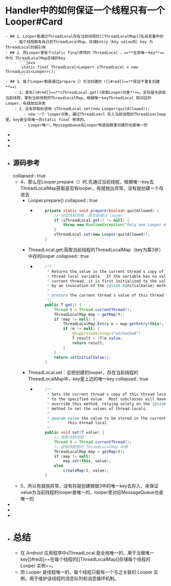# Handler中的如何保证一个线程只有一个Looper#Card
	- ## 1、Looper是通过ThreadLocal存在当前线程的[[ThreadLocalMap]]私有变量中的
		- 每个线程都有自己的ThreadLocalMap。存储Entry（key value的）key 为ThreadLocal的弱引用
	- ## 2、而Looper里有个static final修饰的 ThreadLocal ，==**全局唯一key**==作为 ThreadLocalMap存储的key
		- ```java
		   static final ThreadLocal<Looper> sThreadLocal = new ThreadLocal<Looper>();
		  ```
	- ## 3、每个Looper都是通过prepare（）方法创建的（[[#red]]==**保证不重复创建**==）
		- 1、首先[[#red]]==**sThreadLocal.get()获取Looper对象**==。实际是先获取当前线程，拿到当前线程的ThreadLocalMap，根据唯一keyThreadLocal 取对应的Looper，有就抛出异常
		- 2、没有获取到调用 sThreadLocal.set(new Looper(quitAllowed));
			- new 一个 looper对象，通过ThreadLoacl 存入当前线程的ThreadLoaclmap里。key是全局唯一的static final 修饰的。
			- Looper唯一，MessageQueue在Looper构造函数里创建的也是唯一的
-
-
-
- ## 源码参考
  collapsed:: true
	- 4、那么在Looper.prepare（）时,先通过当前线程，根据唯一key去ThreadLocalMap获取是否有looper，有就抛出异常，没有就创建一个存进去
		- Looper.prepare()
		  collapsed:: true
			- ```java
			      private static void prepare(boolean quitAllowed) {
			          // 校验当前线程  是否存储过 looper
			          if (sThreadLocal.get() != null) {
			              throw new RuntimeException("Only one Looper may be created per thread");
			          }
			          sThreadLocal.set(new Looper(quitAllowed));
			      }
			  ```
		- ThreadLocal.get:获取当前线程的ThreadLocalMap（key为第3步）中存的looper
		  collapsed:: true
			- ```java
			      /**
			       * Returns the value in the current thread's copy of this
			       * thread-local variable.  If the variable has no value for the
			       * current thread, it is first initialized to the value returned
			       * by an invocation of the {@link #initialValue} method.
			       *
			       * @return the current thread's value of this thread-local
			       */
			      public T get() {
			          Thread t = Thread.currentThread();
			          ThreadLocalMap map = getMap(t);
			          if (map != null) {
			              ThreadLocalMap.Entry e = map.getEntry(this);
			              if (e != null) {
			                  @SuppressWarnings("unchecked")
			                  T result = (T)e.value;
			                  return result;
			              }
			          }
			          return setInitialValue();
			      }
			  ```
		- ThreadLocal.set：会把创建的looper，存在当前线程的ThreadLocalMap中，key是上边的唯一key
		  collapsed:: true
			- ```java
			      /**
			       * Sets the current thread's copy of this thread-local variable
			       * to the specified value.  Most subclasses will have no need to
			       * override this method, relying solely on the {@link #initialValue}
			       * method to set the values of thread-locals.
			       *
			       * @param value the value to be stored in the current thread's copy of
			       *        this thread-local.
			       */
			      public void set(T value) {
			          // 获取当前线程
			          Thread t = Thread.currentThread();
			          // 获取线程里的 ThreadLocalMap 存储
			          ThreadLocalMap map = getMap(t);
			          if (map != null)
			              map.set(this, value);
			          else
			              createMap(t, value);
			      }
			  
			  ```
	- 5、所以有就抛异常，没有存就创建根据3中的唯一key去存入，来保证value为当前线程的looper是唯一的，looper里对应MessageQueue也是唯一的
-
-
-
- # 总结
	- 在 Android 应用程序中sThreadLocal 是全局唯一的，用于当做唯一key[[#red]]==在每个线程的[[ThreadLocalMap]]存储每个线程的 Looper 实例==。
	- 而 Looper 是线程唯一的，每个线程只能有一个与之关联的 Looper 实例，用于维护该线程的消息队列和消息循环机制。